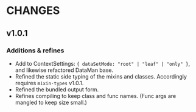 # CHANGES

## v1.0.1

### Additions & refines

- Add to ContextSettings: `{ dataSetMode: "root" | "leaf" | "only" }`, and likewise refactored DataMan base.
- Refined the static side typing of the mixins and classes. Accordingly requires `mixin-types` v1.0.1.
- Refined the bundled output form.
- Refines compiling to keep class and func names. (Func args are mangled to keep size small.)
